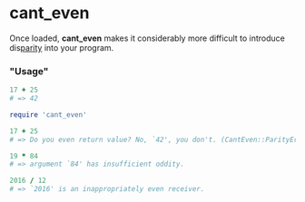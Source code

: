 # cant_even

Once loaded, **cant_even** makes it considerably more difficult to introduce dis[parity](https://en.wikipedia.org/wiki/Parity_(mathematics)) into your program.

### "Usage"

```ruby
17 + 25
# => 42

require 'cant_even'

17 + 25
# => Do you even return value? No, `42', you don't. (CantEven::ParityError)

19 * 84
# => argument `84' has insufficient oddity.

2016 / 12
# => `2016' is an inappropriately even receiver.
```

